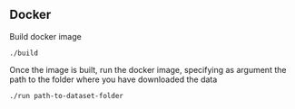 <h2>Docker</h2>

Build docker image
```
./build
```
Once the image is built, run the docker image, specifying as argument the path to the folder where you have downloaded the data
```
./run path-to-dataset-folder
```
